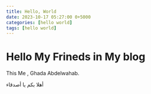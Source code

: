 ```yaml
---
title: Hello, World
date: 2023-10-17 05:27:00 0+5000
categories: [hello world]
tags: [hello world]
---
```


# Hello My Frineds in My blog
  
  This Me , Ghada Abdelwahab.
  
  أهلا بكم يا أصدقاء